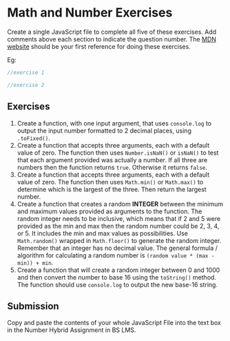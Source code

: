 # Math and Number Exercises

Create a single JavaScript file to complete all five of these exercises. Add comments above each section to indicate the question number. The [MDN website](https://developer.mozilla.org/en-US/docs/Web/JavaScript/Reference/Global_Objects/Number) should be your first reference for doing these exercises.

Eg:

```js
//exercise 1

//exercise 2
```

## Exercises

1. Create a function, with one input argument, that uses `console.log` to output the input number formatted to 2 decimal places, using `.toFixed()`.
2. Create a function that accepts three arguments, each with a default value of zero. The function then uses `Number.isNaN()` or `isNaN()` to test that each argument provided was actually a number. If all three are numbers then the function returns `true`. Otherwise it returns `false`.
3. Create a function that accepts three arguments, each with a default value of zero. The function then uses `Math.min()` or `Math.max()` to determine which is the largest of the three. Then return the largest number.
4. Create a function that creates a random **INTEGER** between the minimum and maximum values provided as arguments to the function. The random integer needs to be inclusive, which means that if 2 and 5 were provided as the min and max then the random number could be 2, 3, 4, or 5. It includes the min and max values as possibilities. Use `Math.random()` wrapped in `Math.floor()` to generate the random integer. Remember that an integer has no decimal value. The general formula / algorithm for calculating a random number is `(random value * (max - min)) + min`.
5. Create a function that will create a random integer between 0 and 1000 and then convert the number to base 16 using the `toString()` method. The function should use `console.log` to output the new base-16 string.

## Submission

Copy and paste the contents of your whole JavaScript File into the text box in the Number Hybrid Assignment in BS LMS.
